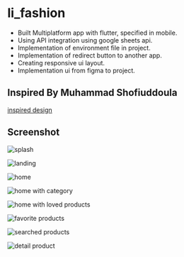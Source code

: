 # li_fashion

- Built Multiplatform app with flutter, specified in mobile.
- Using API integration using google sheets api.
- Implementation of environment file in project.
- Implementation of redirect button to another app.
- Creating responsive ui layout.
- Implementation ui from figma to project.

## Inspired By Muhammad Shofiuddoula

[inspired design](https://dribbble.com/shots/24747396-Lumi-re-Fashion-mobile-app)

## Screenshot
![splash](Screenshot_1732246426.png)

![landing](Screenshot_1732246446.png)

![home](Screenshot_1732246468.png)

![home with category](Screenshot_1732246482.png)

![home with loved products](Screenshot_1732246495.png)

![favorite products](Screenshot_1732246499.png)

![searched products](Screenshot_1732246545.png)

![detail product](Screenshot_1732246568.png)